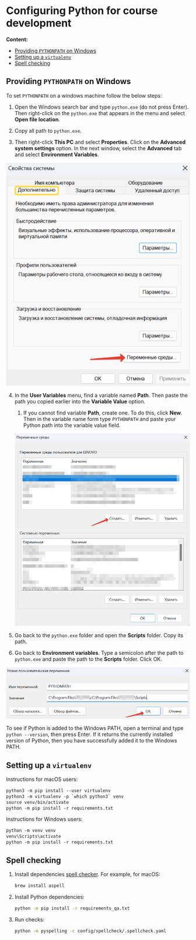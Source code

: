 # Configuring Python for course development

**Content:**
   * [Providing `PYTHONPATH` on Windows](#pythonpath-windows)
   * [Setting up a `virtualenv`](#setting-virtualenv)
   * [Spell checking](#spell-checking)

## <a name="pythonpath-windows"></a>Providing `PYTHONPATH` on Windows

To set `PYTHONPATH` on a windows machine follow the below steps:
1. Open the Windows search bar and type `python.exe` (do not press Enter). 
Then right-click on the `python.exe` that appears in the menu and select **Open file location**.
   

2. Copy all path to `python.exe`.
   

3. Then right-click **This PC** and select **Properties**. Сlick on the **Advanced system settings** option. 
In the next window, select the **Advanced** tab and select **Environment Variables**.

![](../images/properties.png)

4. In the **User Variables** menu, find a variable named **Path**. 
Then paste the path you copied earlier into the **Variable Value** option.

    1. If you cannot find variable **Path**, create one. To do this, click **New**. 
   Then in the variable name form type `PYTHONPATH` and paste your Python path into the variable value field.
   

   ![](../images/new_pythonpath.png)
   
5. Go back to the `python.exe` folder and open the **Scripts** folder. Copy its path.


6. Go back to **Environment variables**. Type a semicolon after the path to `python.exe` and 
paste the path to the **Scripts** folder. Click OK.

![](../images/creating_pythonpath.png)

To see if Python is added to the Windows PATH, open a terminal and type `python --version`, then press Enter. 
If it returns the currently installed version of Python, then you have successfully added it to the Windows PATH.


## <a name="setting-virtualenv"></a>Setting up a `virtualenv`

Instructions for macOS users:

```
python3 -m pip install --user virtualenv
python3 -m virtualenv -p `which python3` venv
source venv/bin/activate
python -m pip install -r requirements.txt
```

Instructions for Windows users:

```
python -m venv venv
venv\Scripts\activate
python -m pip install -r requirements.txt
```
## <a name="spell-checking"></a>Spell checking

1. Install dependencies 
   [spell checker](https://facelessuser.github.io/pyspelling/#usage-in-linux). 
   For example, for macOS:

   ```bash
   brew install aspell
   ```

1. Install Python dependencies:

   ```bash
   python -m pip install -r requirements_qa.txt
   ```

1. Run checks:

   ```bash
   python -m pyspelling -c config/spellcheck/.spellcheck.yaml
   ```
